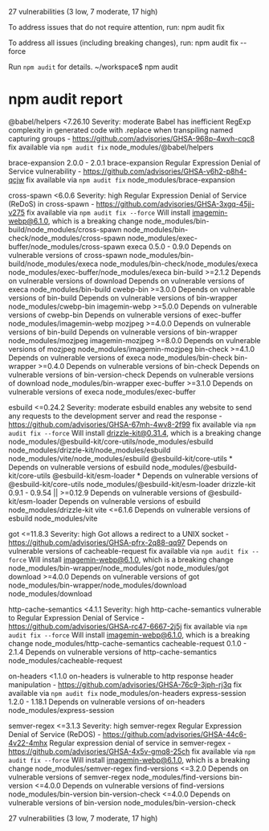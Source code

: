 27 vulnerabilities (3 low, 7 moderate, 17 high)

To address issues that do not require attention, run:
  npm audit fix

To address all issues (including breaking changes), run:
  npm audit fix --force

Run `npm audit` for details.
~/workspace$ npm audit
# npm audit report

@babel/helpers  <7.26.10
Severity: moderate
Babel has inefficient RegExp complexity in generated code with .replace when transpiling named capturing groups - https://github.com/advisories/GHSA-968p-4wvh-cqc8
fix available via `npm audit fix`
node_modules/@babel/helpers

brace-expansion  2.0.0 - 2.0.1
brace-expansion Regular Expression Denial of Service vulnerability - https://github.com/advisories/GHSA-v6h2-p8h4-qcjw
fix available via `npm audit fix`
node_modules/brace-expansion

cross-spawn  <6.0.6
Severity: high
Regular Expression Denial of Service (ReDoS) in cross-spawn - https://github.com/advisories/GHSA-3xgq-45jj-v275
fix available via `npm audit fix --force`
Will install imagemin-webp@6.1.0, which is a breaking change
node_modules/bin-build/node_modules/cross-spawn
node_modules/bin-check/node_modules/cross-spawn
node_modules/exec-buffer/node_modules/cross-spawn
  execa  0.5.0 - 0.9.0
  Depends on vulnerable versions of cross-spawn
  node_modules/bin-build/node_modules/execa
  node_modules/bin-check/node_modules/execa
  node_modules/exec-buffer/node_modules/execa
    bin-build  >=2.1.2
    Depends on vulnerable versions of download
    Depends on vulnerable versions of execa
    node_modules/bin-build
      cwebp-bin  >=3.0.0
      Depends on vulnerable versions of bin-build
      Depends on vulnerable versions of bin-wrapper
      node_modules/cwebp-bin
        imagemin-webp  >=5.0.0
        Depends on vulnerable versions of cwebp-bin
        Depends on vulnerable versions of exec-buffer
        node_modules/imagemin-webp
      mozjpeg  >=4.0.0
      Depends on vulnerable versions of bin-build
      Depends on vulnerable versions of bin-wrapper
      node_modules/mozjpeg
        imagemin-mozjpeg  >=8.0.0
        Depends on vulnerable versions of mozjpeg
        node_modules/imagemin-mozjpeg
    bin-check  >=4.1.0
    Depends on vulnerable versions of execa
    node_modules/bin-check
      bin-wrapper  >=0.4.0
      Depends on vulnerable versions of bin-check
      Depends on vulnerable versions of bin-version-check
      Depends on vulnerable versions of download
      node_modules/bin-wrapper
    exec-buffer  >=3.1.0
    Depends on vulnerable versions of execa
    node_modules/exec-buffer

esbuild  <=0.24.2
Severity: moderate
esbuild enables any website to send any requests to the development server and read the response - https://github.com/advisories/GHSA-67mh-4wv8-2f99
fix available via `npm audit fix --force`
Will install drizzle-kit@0.31.4, which is a breaking change
node_modules/@esbuild-kit/core-utils/node_modules/esbuild
node_modules/drizzle-kit/node_modules/esbuild
node_modules/vite/node_modules/esbuild
  @esbuild-kit/core-utils  *
  Depends on vulnerable versions of esbuild
  node_modules/@esbuild-kit/core-utils
    @esbuild-kit/esm-loader  *
    Depends on vulnerable versions of @esbuild-kit/core-utils
    node_modules/@esbuild-kit/esm-loader
      drizzle-kit  0.9.1 - 0.9.54 || >=0.12.9
      Depends on vulnerable versions of @esbuild-kit/esm-loader
      Depends on vulnerable versions of esbuild
      node_modules/drizzle-kit
  vite  <=6.1.6
  Depends on vulnerable versions of esbuild
  node_modules/vite

got  <=11.8.3
Severity: high
Got allows a redirect to a UNIX socket - https://github.com/advisories/GHSA-pfrx-2q88-qq97
Depends on vulnerable versions of cacheable-request
fix available via `npm audit fix --force`
Will install imagemin-webp@6.1.0, which is a breaking change
node_modules/bin-wrapper/node_modules/got
node_modules/got
  download  >=4.0.0
  Depends on vulnerable versions of got
  node_modules/bin-wrapper/node_modules/download
  node_modules/download

http-cache-semantics  <4.1.1
Severity: high
http-cache-semantics vulnerable to Regular Expression Denial of Service - https://github.com/advisories/GHSA-rc47-6667-2j5j
fix available via `npm audit fix --force`
Will install imagemin-webp@6.1.0, which is a breaking change
node_modules/http-cache-semantics
  cacheable-request  0.1.0 - 2.1.4
  Depends on vulnerable versions of http-cache-semantics
  node_modules/cacheable-request

on-headers  <1.1.0
on-headers is vulnerable to http response header manipulation - https://github.com/advisories/GHSA-76c9-3jph-rj3q
fix available via `npm audit fix`
node_modules/on-headers
  express-session  1.2.0 - 1.18.1
  Depends on vulnerable versions of on-headers
  node_modules/express-session

semver-regex  <=3.1.3
Severity: high
semver-regex Regular Expression Denial of Service (ReDOS) - https://github.com/advisories/GHSA-44c6-4v22-4mhx
Regular expression denial of service in semver-regex - https://github.com/advisories/GHSA-4x5v-gmq8-25ch
fix available via `npm audit fix --force`
Will install imagemin-webp@6.1.0, which is a breaking change
node_modules/semver-regex
  find-versions  <=3.2.0
  Depends on vulnerable versions of semver-regex
  node_modules/find-versions
    bin-version  <=4.0.0
    Depends on vulnerable versions of find-versions
    node_modules/bin-version
      bin-version-check  <=4.0.0
      Depends on vulnerable versions of bin-version
      node_modules/bin-version-check


27 vulnerabilities (3 low, 7 moderate, 17 high)